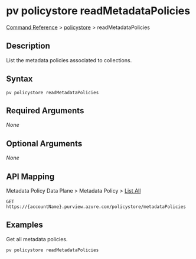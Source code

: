 # pv policystore readMetadataPolicies
[Command Reference](../../../README.md#command-reference) > [policystore](./main.md) > readMetadataPolicies

## Description
List the metadata policies associated to collections.

## Syntax
```
pv policystore readMetadataPolicies
```

## Required Arguments
*None*

## Optional Arguments
*None*

## API Mapping
Metadata Policy Data Plane > Metadata Policy > [List All](https://docs.microsoft.com/en-us/rest/api/purview/metadatapolicydataplane/metadata-policy/list-all)
```
GET https://{accountName}.purview.azure.com/policystore/metadataPolicies
```

## Examples
Get all metadata policies.
```powershell
pv policystore readMetadataPolicies
```